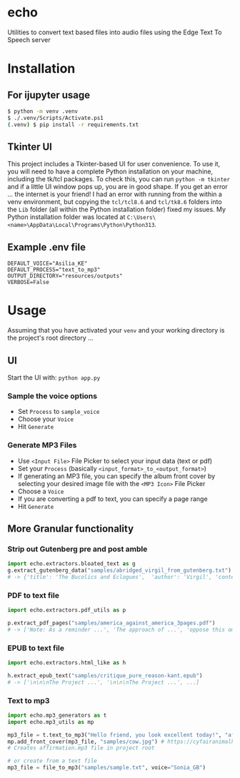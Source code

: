 # echo
Utilities to convert text based files into audio files using the Edge Text To Speech server

# Installation
## For ijupyter usage
```bash
$ python -m venv .venv     
$ ./.venv/Scripts/Activate.ps1                                                           
(.venv) $ pip install -r requirements.txt
```

## Tkinter UI
This project includes a Tkinter-based UI for user convenience.  To use it, you will need to have a complete Python installation on your machine, including the tk/tcl packages.
To check this, you can run `python -m tkinter` and if a little UI window pops up, you are in good shape.  If you get an error ... the internet is your friend!  I had an error with running from the within a venv environment, but copying the `tcl/tcl8.6` and `tcl/tk8.6` folders into the `Lib` folder (all within the Python installation folder) fixed my issues. My Python installation folder was located at `C:\Users\<name>\AppData\Local\Programs\Python\Python313`.

## Example .env file
```
DEFAULT_VOICE="Asilia_KE"
DEFAULT_PROCESS="text_to_mp3"
OUTPUT_DIRECTORY="resources/outputs"
VERBOSE=False
```

# Usage
Assuming that you have activated your `venv` and your working directory is the project's root directory ...

## UI
Start the UI with:
`python app.py`

### Sample the voice options
- Set `Process` to `sample_voice`
- Choose your `Voice`
- Hit `Generate`

### Generate MP3 Files
- Use `<Input File>` File Picker to select your input data (text or pdf)
- Set your `Process` (basically `<input_format>_to_<output_format>`)
- If generating an MP3 file, you can specify the album front cover by selecting your desired image file with the `<MP3 Icon>` File Picker
- Choose a `Voice`
- If you are converting a pdf to text, you can specify a page range
- Hit `Generate`

## More Granular functionality
### Strip out Gutenberg pre and post amble
```python
import echo.extractors.bloated_text as g
g.extract_gutenberg_data("samples/abridged_virgil_from_gutenberg.txt")
# -> {'title': 'The Bucolics and Eclogues',  'author': 'Virgil', 'contents': '37 BC\n\nTHE ECLOGUES ...' 
```

### PDF to text file
```python
import echo.extractors.pdf_utils as p

p.extract_pdf_pages("samples/america_against_america_3pages.pdf")
# -> ['Note: As a reminder ...', 'The approach of ...', 'oppose this ominous...']
```
### EPUB to text file
```python
import echo.extractors.html_like as h

h.extract_epub_text("samples/critique_pure_reason-kant.epub")
# -> ['\n\n\nThe Project ...', '\n\n\nThe Project ...', ...]
```
### Text to mp3
```python
import echo.mp3_generators as t
import echo.mp3_utils as mp

mp3_file = t.text_to_mp3("Hello friend, you look excellent today!", "affirmation.mp3", voice="Sonia_GB")
mp.add_front_cover(mp3_file, "samples/cow.jpg") # https://cyfairanimalhospital.com/cows/cow-facts/
# Creates affirmation.mp3 file in project root

# or create from a text file
mp3_file = file_to_mp3("samples/sample.txt", voice="Sonia_GB")
```